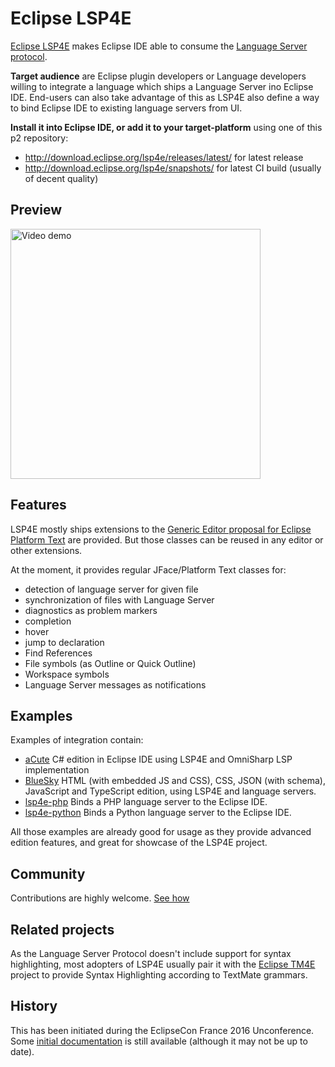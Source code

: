 # Eclipse LSP4E

[Eclipse LSP4E](https://projects.eclipse.org/projects/technology.lsp4e) makes Eclipse IDE able to consume the [Language Server protocol](https://github.com/Microsoft/language-server-protocol).

**Target audience** are Eclipse plugin developers or Language developers willing to integrate a language which ships a Language Server ino Eclipse IDE. End-users can also take advantage of this as LSP4E also define a way to bind Eclipse IDE to existing language servers from UI.

**Install it into Eclipse IDE, or add it to your target-platform** using one of this p2 repository:
* http://download.eclipse.org/lsp4e/releases/latest/ for latest release
* http://download.eclipse.org/lsp4e/snapshots/ for latest CI build (usually of decent quality)

## Preview

[<img alt="Video demo" src="http://content.screencast.com/users/mistria/folders/Default/media/1a860eda-8a50-4668-874c-ee2dd2ef213c/FirstFrame.jpg" width="400px">](http://www.screencast.com/t/Xs3TtaQM)

## Features

LSP4E mostly ships extensions to the [Generic Editor proposal for Eclipse Platform Text](https://www.eclipse.org/eclipse/news/4.7/M3/#generic-editor) are provided. But those classes can be reused in any editor or other extensions.

At the moment, it provides regular JFace/Platform Text classes for:
* detection of language server for given file
* synchronization of files with Language Server
* diagnostics as problem markers
* completion
* hover
* jump to declaration
* Find References
* File symbols (as Outline or Quick Outline)
* Workspace symbols
* Language Server messages as notifications

## Examples

Examples of integration contain:
* [aCute](https://github.com/mickaelistria/aCute) C# edition in Eclipse IDE using LSP4E and OmniSharp LSP implementation
* [BlueSky](https://github.com/mickaelistria/eclipse-bluesky) HTML (with embedded JS and CSS), CSS, JSON (with schema), JavaScript and TypeScript edition, using LSP4E and language servers.
* [lsp4e-php](https://github.com/eclipselabs/lsp4e-php) Binds a PHP language server to the Eclipse IDE.
* [lsp4e-python](https://github.com/eclipselabs/lsp4e-python) Binds a Python language server to the Eclipse IDE.

All those examples are already good for usage as they provide advanced edition features, and great for showcase of the LSP4E project.

## Community

Contributions are highly welcome. [See how](https://projects.eclipse.org/projects/technology.lsp4e/developer)

## Related projects

As the Language Server Protocol doesn't include support for syntax highlighting, most adopters of LSP4E usually pair it with the [Eclipse TM4E](https://projects.eclipse.org/projects/technology.tm4e) project to provide Syntax Highlighting according to TextMate grammars.

## History

This has been initiated during the EclipseCon France 2016 Unconference. Some [initial documentation](/adoc/index.adoc) is still available (although it may not be up to date).
